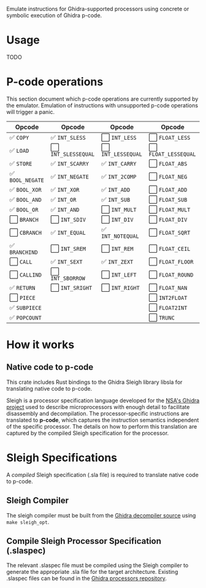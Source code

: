 Emulate instructions for Ghidra-supported processors using concrete or symbolic execution of Ghidra p-code.

# Usage

TODO

# P-code operations

This section document which p-code operations are currently supported by the emulator. Emulation of instructions with unsupported p-code operations will trigger a panic.

| Opcode                             | Opcode                                | Opcode                               | Opcode                                 |
| ---------------------------------- | ------------------------------------- | -------------------------------------| -------------------------------------  |
| :white_check_mark:   `COPY`        | :white_check_mark:   `INT_SLESS`      | :white_large_square: `INT_LESS`      | :white_large_square: `FLOAT_LESS`      |
| :white_check_mark:   `LOAD`        | :white_large_square: `INT_SLESSEQUAL` | :white_large_square: `INT_LESSEQUAL` | :white_large_square: `FLOAT_LESSEQUAL` |
| :white_check_mark:   `STORE`       | :white_check_mark:   `INT_SCARRY`     | :white_check_mark:   `INT_CARRY`     | :white_large_square: `FLOAT_ABS`       |
| :white_check_mark:   `BOOL_NEGATE` | :white_check_mark:   `INT_NEGATE`     | :white_check_mark:   `INT_2COMP`     | :white_large_square: `FLOAT_NEG`       |
| :white_check_mark:   `BOOL_XOR`    | :white_check_mark:   `INT_XOR`        | :white_check_mark:   `INT_ADD`       | :white_large_square: `FLOAT_ADD`       |
| :white_check_mark:   `BOOL_AND`    | :white_check_mark:   `INT_OR`         | :white_check_mark:   `INT_SUB`       | :white_large_square: `FLOAT_SUB`       |
| :white_check_mark:   `BOOL_OR`     | :white_check_mark:   `INT_AND`        | :white_large_square: `INT_MULT`      | :white_large_square: `FLOAT_MULT`      |
| :white_large_square: `BRANCH`      | :white_large_square: `INT_SDIV`       | :white_large_square: `INT_DIV`       | :white_large_square: `FLOAT_DIV`       |
| :white_large_square: `CBRANCH`     | :white_check_mark:   `INT_EQUAL`      | :white_check_mark:   `INT_NOTEQUAL`  | :white_large_square: `FLOAT_SQRT`      |
| :white_check_mark:   `BRANCHIND`   | :white_large_square: `INT_SREM`       | :white_large_square: `INT_REM`       | :white_large_square: `FLOAT_CEIL`      |
| :white_large_square: `CALL`        | :white_check_mark:   `INT_SEXT`       | :white_check_mark:   `INT_ZEXT`      | :white_large_square: `FLOAT_FLOOR`     |
| :white_large_square: `CALLIND`     | :white_large_square: `INT_SBORROW`    | :white_large_square: `INT_LEFT`      | :white_large_square: `FLOAT_ROUND`     |
| :white_check_mark:   `RETURN`      | :white_large_square: `INT_SRIGHT`     | :white_large_square: `INT_RIGHT`     | :white_large_square: `FLOAT_NAN`       |
| :white_large_square: `PIECE`       |                                       |                                      | :white_large_square: `INT2FLOAT`       |
| :white_check_mark:   `SUBPIECE`    |                                       |                                      | :white_large_square: `FLOAT2INT`       |
| :white_check_mark:   `POPCOUNT`    |                                       |                                      | :white_large_square: `TRUNC`           |

# How it works

## Native code to p-code

This crate includes Rust bindings to the Ghidra Sleigh library libsla for translating native code to p-code.

Sleigh is a processor specification language developed for the [NSA's Ghidra project](https://github.com/NationalSecurityAgency/ghidra) used to describe microprocessors with enough detail to facilitate disassembly and decompilation. The processor-specific instructions are translated to **p-code**, which captures the instruction semantics independent of the specific processor. The details on how to perform this translation are captured by the compiled Sleigh specification for the processor.

# Sleigh Specifications

A _compiled_ Sleigh specification (.sla file) is required to translate native code to p-code.

## Sleigh Compiler

The sleigh compiler must be built from the [Ghidra decompiler source](https://github.com/NationalSecurityAgency/ghidra/blob/stable/Ghidra/Features/Decompiler/src/decompile/cpp) using `make sleigh_opt`.

## Compile Sleigh Processor Specification (.slaspec)

The relevant .slaspec file must be compiled using the Sleigh compiler to generate the appropriate .sla file for the target architecture. Existing .slaspec files can be found in the [Ghidra processors repository](https://github.com/NationalSecurityAgency/ghidra/tree/stable/Ghidra/Processors).
